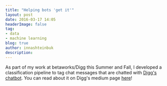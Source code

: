 ```yaml
---
title: "Helping bots 'get it'"
layout: post
date: 2016-03-17 14:05
headerImage: false
tag:
- data
- machine learning
blog: true
author: innashteinbuk
description: 
---
```


As part of my work at betaworks/Digg this Summer and Fall, I developed a classification pipeline to tag chat messages that are chatted with [Digg's chatbot](https://m.me/digg). You can read about it on Digg's medium page [here](https://medium.com/digg-data/helping-bots-get-it-25b163d67a67#.jzul2poxl)! 